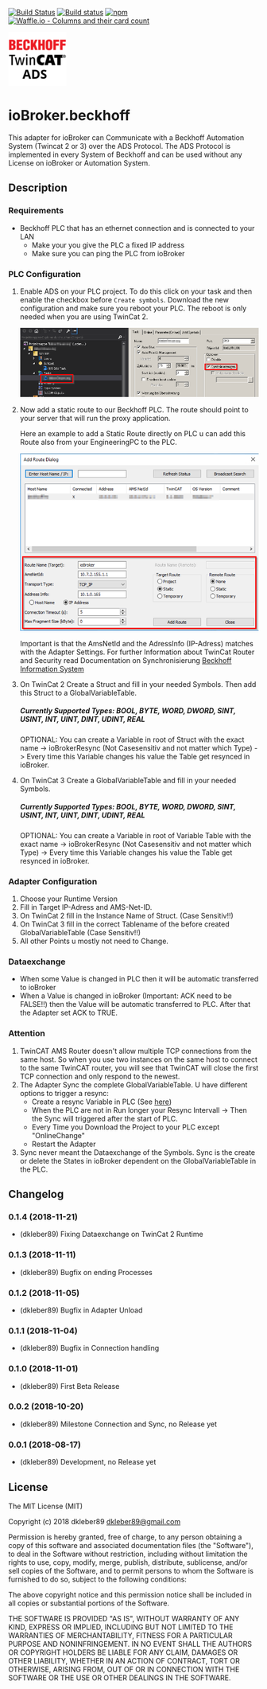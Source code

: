 [![Build Status](https://travis-ci.org/dkleber89/ioBroker.beckhoff.svg?branch=master)](https://travis-ci.org/dkleber89/ioBroker.beckhoff) [![Build status](https://ci.appveyor.com/api/projects/status/laebb0pq4pd4d08x/branch/master?svg=true)](https://ci.appveyor.com/project/DietmarKleber/iobroker-beckhoff/branch/master)
[![npm](https://img.shields.io/npm/v/iobroker.beckhoff.svg)](https://www.npmjs.com/package/iobroker.beckhoff) [![Waffle.io - Columns and their card count](https://badge.waffle.io/dkleber89/ioBroker.beckhoff.svg?columns=all)](https://waffle.io/dkleber89/ioBroker.beckhoff)



![Logo](docs/en/img/beckhoff.png)

# ioBroker.beckhoff
This adapter for ioBroker can Communicate with a Beckhoff Automation System (Twincat 2 or 3) over the ADS Protocol.
The ADS Protocol is implemented in every System of Beckhoff and can be used without any License on ioBroker or Automation System.


## Description
### Requirements
* Beckhoff PLC that has an ethernet connection and is connected to your LAN
    * Make your you give the PLC a fixed IP address
    * Make sure you can ping the PLC from ioBroker

### PLC Configuration
1. Enable ADS on your PLC project. To do this click on your task and then enable the checkbox before `Create symbols`. Download the new configuration and make sure you reboot your PLC. The reboot is only needed when you are using TwinCat 2.

    ![createSymbols](docs/en/img/createSymbols.png)
    
2. Now add a static route to our Beckhoff PLC. The route should point to your server that will run the proxy application.
    
    Here an example to add a Static Route directly on PLC u can add this Route also from your EngineeringPC to the PLC.

    ![createSymbols](docs/en/img/addRoute.png)
    
    Important is that the AmsNetId and the AdressInfo (IP-Adress) matches with the Adapter Settings. For further Information about TwinCat Router and Security read Documentation on Synchronisierung [Beckhoff Information System](https://infosys.beckhoff.com/ "Beckhoff Information System")
    
3. On TwinCat 2 Create a Struct and fill in your needed Symbols. Then add this Struct to a GlobalVariableTable.

    ##### Currently Supported Types: BOOL, BYTE, WORD, DWORD, SINT, USINT, INT, UINT, DINT, UDINT, REAL
    
    OPTIONAL: You can create a Variable in root of Struct with the exact name -> ioBrokerResync (Not Casesensitiv and not matter which Type) -> Every time this Variable changes his value the Table get resynced in ioBroker.

4. On TwinCat 3 Create a GlobalVariableTable and fill in your needed Symbols.

    ##### Currently Supported Types: BOOL, BYTE, WORD, DWORD, SINT, USINT, INT, UINT, DINT, UDINT, REAL
    
    OPTIONAL: You can create a Variable in root of Variable Table with the exact name -> ioBrokerResync (Not Casesensitiv and not matter which Type) -> Every time this Variable changes his value the Table get resynced in ioBroker.

### Adapter Configuration
1. Choose your Runtime Version
2. Fill in Target IP-Adress and AMS-Net-ID.
3. On TwinCat 2 fill in the Instance Name of Struct. (Case Sensitiv!!)
4. On TwinCat 3 fill in the correct Tablename of the before created GlobalVariableTable (Case Sensitiv!!)
5. All other Points u mostly not need to Change.

### Dataexchange
* When some Value is changed in PLC then it will be automatic transferred to ioBroker
* When a Value is changed in ioBroker (Important: ACK need to be FALSE!!) then the Value will be automatic transferred to PLC. After that the Adapter set ACK to TRUE.

### Attention
1. TwinCAT AMS Router doesn't allow multiple TCP connections from the same host. So when you use two instances on the same host to connect to the same TwinCAT router, you will see that TwinCAT will close the first TCP connection and only respond to the newest.
2. The Adapter Sync the complete GlobalVariableTable. U have different options to trigger a resync:
    * Create a resync Variable in PLC (See [here](#PLC-Configuration)) 
    * When the PLC are not in Run longer your Resync Intervall -> Then the Sync will triggered after the start of PLC.
    * Every Time you Download the Project to your PLC except "OnlineChange"
    * Restart the Adapter
3. Sync never meant the Dataexchange of the Symbols. Sync is the create or delete the States in ioBroker dependent on the GlobalVariableTable in the PLC.


## Changelog
### 0.1.4 (2018-11-21)
* (dkleber89) Fixing Dataexchange on TwinCat 2 Runtime

### 0.1.3 (2018-11-11)
* (dkleber89) Bugfix on ending Processes

### 0.1.2 (2018-11-05)
* (dkleber89) Bugfix in Adapter Unload

### 0.1.1 (2018-11-04)
* (dkleber89) Bugfix in Connection handling

### 0.1.0 (2018-11-01)
* (dkleber89) First Beta Release

### 0.0.2 (2018-10-20)
* (dkleber89) Milestone Connection and Sync, no Release yet

### 0.0.1 (2018-08-17)
* (dkleber89) Development, no Release yet


## License
The MIT License (MIT)

Copyright (c) 2018 dkleber89 <dkleber89@gmail.com>

Permission is hereby granted, free of charge, to any person obtaining a copy
of this software and associated documentation files (the "Software"), to deal
in the Software without restriction, including without limitation the rights
to use, copy, modify, merge, publish, distribute, sublicense, and/or sell
copies of the Software, and to permit persons to whom the Software is
furnished to do so, subject to the following conditions:

The above copyright notice and this permission notice shall be included in
all copies or substantial portions of the Software.

THE SOFTWARE IS PROVIDED "AS IS", WITHOUT WARRANTY OF ANY KIND, EXPRESS OR
IMPLIED, INCLUDING BUT NOT LIMITED TO THE WARRANTIES OF MERCHANTABILITY,
FITNESS FOR A PARTICULAR PURPOSE AND NONINFRINGEMENT. IN NO EVENT SHALL THE
AUTHORS OR COPYRIGHT HOLDERS BE LIABLE FOR ANY CLAIM, DAMAGES OR OTHER
LIABILITY, WHETHER IN AN ACTION OF CONTRACT, TORT OR OTHERWISE, ARISING FROM,
OUT OF OR IN CONNECTION WITH THE SOFTWARE OR THE USE OR OTHER DEALINGS IN
THE SOFTWARE.
